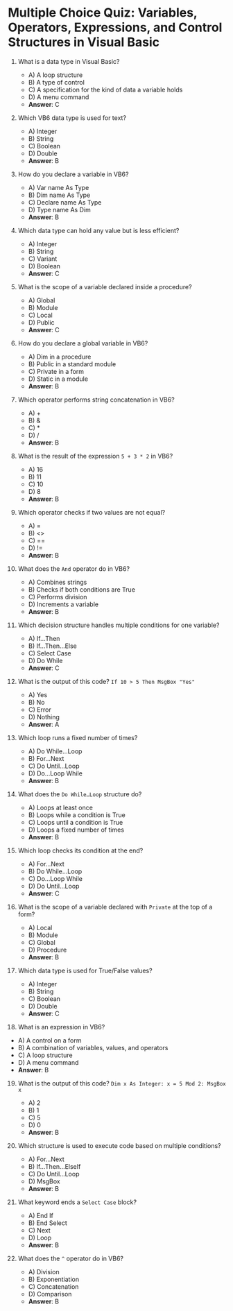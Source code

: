 # Multiple Choice Quiz: Variables, Operators, Expressions, and Control Structures in Visual Basic

1. What is a data type in Visual Basic?
   - A) A loop structure
   - B) A type of control
   - C) A specification for the kind of data a variable holds
   - D) A menu command
   - **Answer**: C

2. Which VB6 data type is used for text?
   - A) Integer
   - B) String
   - C) Boolean
   - D) Double
   - **Answer**: B

3. How do you declare a variable in VB6?
   - A) Var name As Type
   - B) Dim name As Type
   - C) Declare name As Type
   - D) Type name As Dim
   - **Answer**: B

4. Which data type can hold any value but is less efficient?
   - A) Integer
   - B) String
   - C) Variant
   - D) Boolean
   - **Answer**: C

5. What is the scope of a variable declared inside a procedure?
   - A) Global
   - B) Module
   - C) Local
   - D) Public
   - **Answer**: C

6. How do you declare a global variable in VB6?
   - A) Dim in a procedure
   - B) Public in a standard module
   - C) Private in a form
   - D) Static in a module
   - **Answer**: B

7. Which operator performs string concatenation in VB6?
   - A) +
   - B) &
   - C) *
   - D) /
   - **Answer**: B

8. What is the result of the expression `5 + 3 * 2` in VB6?
   - A) 16
   - B) 11
   - C) 10
   - D) 8
   - **Answer**: B

9. Which operator checks if two values are not equal?
   - A) =
   - B) <>
   - C) ==
   - D) !=
   - **Answer**: B

10. What does the `And` operator do in VB6?
    - A) Combines strings
    - B) Checks if both conditions are True
    - C) Performs division
    - D) Increments a variable
    - **Answer**: B

11. Which decision structure handles multiple conditions for one variable?
    - A) If…Then
    - B) If…Then…Else
    - C) Select Case
    - D) Do While
    - **Answer**: C

12. What is the output of this code? `If 10 > 5 Then MsgBox "Yes"`
    - A) Yes
    - B) No
    - C) Error
    - D) Nothing
    - **Answer**: A

13. Which loop runs a fixed number of times?
    - A) Do While…Loop
    - B) For…Next
    - C) Do Until…Loop
    - D) Do…Loop While
    - **Answer**: B

14. What does the `Do While…Loop` structure do?
    - A) Loops at least once
    - B) Loops while a condition is True
    - C) Loops until a condition is True
    - D) Loops a fixed number of times
    - **Answer**: B

15. Which loop checks its condition at the end?
    - A) For…Next
    - B) Do While…Loop
    - C) Do…Loop While
    - D) Do Until…Loop
    - **Answer**: C

16. What is the scope of a variable declared with `Private` at the top of a form?
    - A) Local
    - B) Module
    - C) Global
    - D) Procedure
    - **Answer**: B

17. Which data type is used for True/False values?
    - A) Integer
    - B) String
    - C) Boolean
    - D) Double
    - **Answer**: C

18. What is an expression in VB6?
   - A) A control on a form
   - B) A combination of variables, values, and operators
   - C) A loop structure
   - D) A menu command
   - **Answer**: B

19. What is the output of this code? `Dim x As Integer: x = 5 Mod 2: MsgBox x`
    - A) 2
    - B) 1
    - C) 5
    - D) 0
    - **Answer**: B

20. Which structure is used to execute code based on multiple conditions?
    - A) For…Next
    - B) If…Then…ElseIf
    - C) Do Until…Loop
    - D) MsgBox
    - **Answer**: B

21. What keyword ends a `Select Case` block?
    - A) End If
    - B) End Select
    - C) Next
    - D) Loop
    - **Answer**: B

22. What does the `^` operator do in VB6?
    - A) Division
    - B) Exponentiation
    - C) Concatenation
    - D) Comparison
    - **Answer**: B